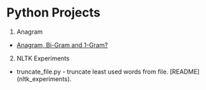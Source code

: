 # Python Projects
1. Anagram
* [Anagram, Bi-Gram and 1-Gram?](anagram/)
2. NLTK Experiments
* truncate_file.py - truncate least used words from file. [README] (nltk_experiments).

